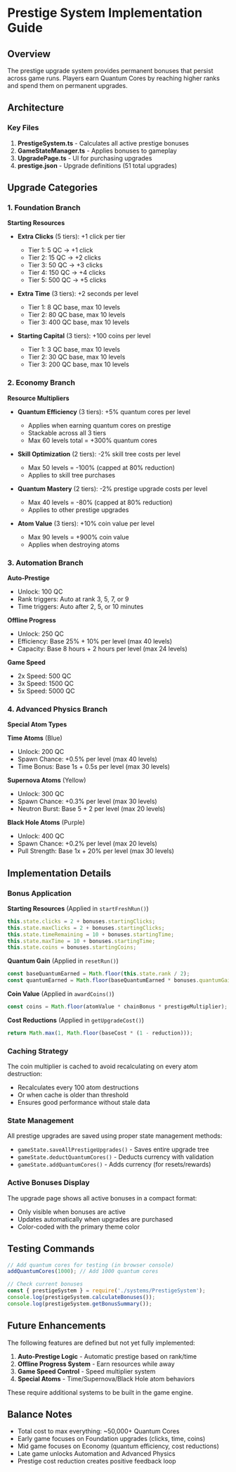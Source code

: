 # Prestige System Implementation Guide

## Overview
The prestige upgrade system provides permanent bonuses that persist across game runs. Players earn Quantum Cores by reaching higher ranks and spend them on permanent upgrades.

## Architecture

### Key Files
1. **PrestigeSystem.ts** - Calculates all active prestige bonuses
2. **GameStateManager.ts** - Applies bonuses to gameplay
3. **UpgradePage.ts** - UI for purchasing upgrades
4. **prestige.json** - Upgrade definitions (51 total upgrades)

## Upgrade Categories

### 1. Foundation Branch
**Starting Resources**
- **Extra Clicks** (5 tiers): +1 click per tier
  - Tier 1: 5 QC → +1 click
  - Tier 2: 15 QC → +2 clicks
  - Tier 3: 50 QC → +3 clicks
  - Tier 4: 150 QC → +4 clicks
  - Tier 5: 500 QC → +5 clicks

- **Extra Time** (3 tiers): +2 seconds per level
  - Tier 1: 8 QC base, max 10 levels
  - Tier 2: 80 QC base, max 10 levels
  - Tier 3: 400 QC base, max 10 levels

- **Starting Capital** (3 tiers): +100 coins per level
  - Tier 1: 3 QC base, max 10 levels
  - Tier 2: 30 QC base, max 10 levels
  - Tier 3: 200 QC base, max 10 levels

### 2. Economy Branch
**Resource Multipliers**
- **Quantum Efficiency** (3 tiers): +5% quantum cores per level
  - Applies when earning quantum cores on prestige
  - Stackable across all 3 tiers
  - Max 60 levels total = +300% quantum cores

- **Skill Optimization** (2 tiers): -2% skill tree costs per level
  - Max 50 levels = -100% (capped at 80% reduction)
  - Applies to skill tree purchases

- **Quantum Mastery** (2 tiers): -2% prestige upgrade costs per level
  - Max 40 levels = -80% (capped at 80% reduction)
  - Applies to other prestige upgrades

- **Atom Value** (3 tiers): +10% coin value per level
  - Max 90 levels = +900% coin value
  - Applies when destroying atoms

### 3. Automation Branch
**Auto-Prestige**
- Unlock: 100 QC
- Rank triggers: Auto at rank 3, 5, 7, or 9
- Time triggers: Auto after 2, 5, or 10 minutes

**Offline Progress**
- Unlock: 250 QC
- Efficiency: Base 25% + 10% per level (max 40 levels)
- Capacity: Base 8 hours + 2 hours per level (max 24 levels)

**Game Speed**
- 2x Speed: 500 QC
- 3x Speed: 1500 QC
- 5x Speed: 5000 QC

### 4. Advanced Physics Branch
**Special Atom Types**

**Time Atoms** (Blue)
- Unlock: 200 QC
- Spawn Chance: +0.5% per level (max 40 levels)
- Time Bonus: Base 1s + 0.5s per level (max 30 levels)

**Supernova Atoms** (Yellow)
- Unlock: 300 QC
- Spawn Chance: +0.3% per level (max 30 levels)
- Neutron Burst: Base 5 + 2 per level (max 20 levels)

**Black Hole Atoms** (Purple)
- Unlock: 400 QC
- Spawn Chance: +0.2% per level (max 20 levels)
- Pull Strength: Base 1x + 20% per level (max 30 levels)

## Implementation Details

### Bonus Application

**Starting Resources** (Applied in `startFreshRun()`)
```typescript
this.state.clicks = 2 + bonuses.startingClicks;
this.state.maxClicks = 2 + bonuses.startingClicks;
this.state.timeRemaining = 10 + bonuses.startingTime;
this.state.maxTime = 10 + bonuses.startingTime;
this.state.coins = bonuses.startingCoins;
```

**Quantum Gain** (Applied in `resetRun()`)
```typescript
const baseQuantumEarned = Math.floor(this.state.rank / 2);
const quantumEarned = Math.floor(baseQuantumEarned * bonuses.quantumGainMultiplier);
```

**Coin Value** (Applied in `awardCoins()`)
```typescript
const coins = Math.floor(atomValue * chainBonus * prestigeMultiplier);
```

**Cost Reductions** (Applied in `getUpgradeCost()`)
```typescript
return Math.max(1, Math.floor(baseCost * (1 - reduction)));
```

### Caching Strategy
The coin multiplier is cached to avoid recalculating on every atom destruction:
- Recalculates every 100 atom destructions
- Or when cache is older than threshold
- Ensures good performance without stale data

### State Management
All prestige upgrades are saved using proper state management methods:
- `gameState.saveAllPrestigeUpgrades()` - Saves entire upgrade tree
- `gameState.deductQuantumCores()` - Deducts currency with validation
- `gameState.addQuantumCores()` - Adds currency (for resets/rewards)

### Active Bonuses Display
The upgrade page shows all active bonuses in a compact format:
- Only visible when bonuses are active
- Updates automatically when upgrades are purchased
- Color-coded with the primary theme color

## Testing Commands

```javascript
// Add quantum cores for testing (in browser console)
addQuantumCores(1000); // Add 1000 quantum cores

// Check current bonuses
const { prestigeSystem } = require('./systems/PrestigeSystem');
console.log(prestigeSystem.calculateBonuses());
console.log(prestigeSystem.getBonusSummary());
```

## Future Enhancements
The following features are defined but not yet fully implemented:
1. **Auto-Prestige Logic** - Automatic prestige based on rank/time
2. **Offline Progress System** - Earn resources while away
3. **Game Speed Control** - Speed multiplier system
4. **Special Atoms** - Time/Supernova/Black Hole atom behaviors

These require additional systems to be built in the game engine.

## Balance Notes
- Total cost to max everything: ~50,000+ Quantum Cores
- Early game focuses on Foundation upgrades (clicks, time, coins)
- Mid game focuses on Economy (quantum efficiency, cost reductions)
- Late game unlocks Automation and Advanced Physics
- Prestige cost reduction creates positive feedback loop
